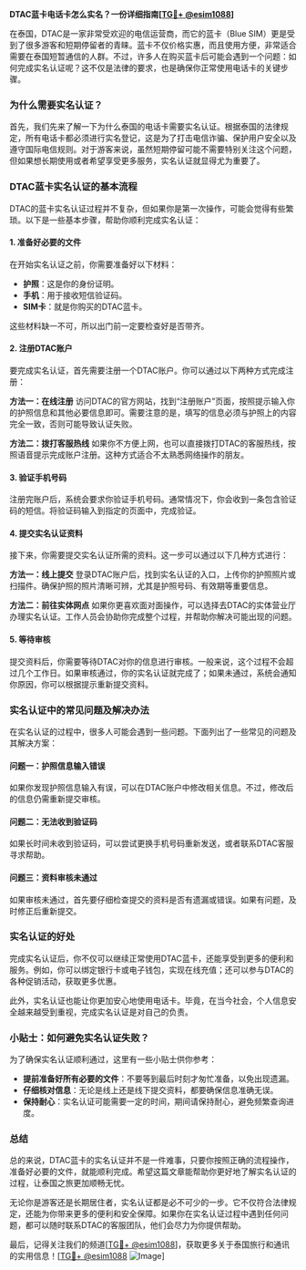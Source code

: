 **DTAC蓝卡电话卡怎么实名？一份详细指南[[TG💪+ @esim1088](https://t.me/s/esim1088)]**

在泰国，DTAC是一家非常受欢迎的电信运营商，而它的蓝卡（Blue SIM）更是受到了很多游客和短期停留者的青睐。蓝卡不仅价格实惠，而且使用方便，非常适合需要在泰国短暂通信的人群。不过，许多人在购买蓝卡后可能会遇到一个问题：如何完成实名认证呢？这不仅是法律的要求，也是确保你正常使用电话卡的关键步骤。

### **为什么需要实名认证？**

首先，我们先来了解一下为什么泰国的电话卡需要实名认证。根据泰国的法律规定，所有电话卡都必须进行实名登记，这是为了打击电信诈骗、保护用户安全以及遵守国际电信规则。对于游客来说，虽然短期停留可能不需要特别关注这个问题，但如果想长期使用或者希望享受更多服务，实名认证就显得尤为重要了。

### **DTAC蓝卡实名认证的基本流程**

DTAC的蓝卡实名认证过程并不复杂，但如果你是第一次操作，可能会觉得有些繁琐。以下是一些基本步骤，帮助你顺利完成实名认证：

#### **1. 准备好必要的文件**

在开始实名认证之前，你需要准备好以下材料：
- **护照**：这是你的身份证明。
- **手机**：用于接收短信验证码。
- **SIM卡**：就是你购买的DTAC蓝卡。

这些材料缺一不可，所以出门前一定要检查好是否带齐。

#### **2. 注册DTAC账户**

要完成实名认证，首先需要注册一个DTAC账户。你可以通过以下两种方式完成注册：

**方法一：在线注册**
访问DTAC的官方网站，找到“注册账户”页面，按照提示输入你的护照信息和其他必要信息即可。需要注意的是，填写的信息必须与护照上的内容完全一致，否则可能导致认证失败。

**方法二：拨打客服热线**
如果你不方便上网，也可以直接拨打DTAC的客服热线，按照语音提示完成账户注册。这种方式适合不太熟悉网络操作的朋友。

#### **3. 验证手机号码**

注册完账户后，系统会要求你验证手机号码。通常情况下，你会收到一条包含验证码的短信。将验证码输入到指定的页面中，完成验证。

#### **4. 提交实名认证资料**

接下来，你需要提交实名认证所需的资料。这一步可以通过以下几种方式进行：

**方法一：线上提交**
登录DTAC账户后，找到实名认证的入口，上传你的护照照片或扫描件。确保护照的照片清晰可辨，尤其是护照号码、有效期等重要信息。

**方法二：前往实体网点**
如果你更喜欢面对面操作，可以选择去DTAC的实体营业厅办理实名认证。工作人员会协助你完成整个过程，并帮助你解决可能出现的问题。

#### **5. 等待审核**

提交资料后，你需要等待DTAC对你的信息进行审核。一般来说，这个过程不会超过几个工作日。如果审核通过，你的实名认证就完成了；如果未通过，系统会通知你原因，你可以根据提示重新提交资料。

### **实名认证中的常见问题及解决办法**

在实名认证的过程中，很多人可能会遇到一些问题。下面列出了一些常见的问题及其解决方案：

#### **问题一：护照信息输入错误**
如果你发现护照信息输入有误，可以在DTAC账户中修改相关信息。不过，修改后的信息仍需重新提交审核。

#### **问题二：无法收到验证码**
如果长时间未收到验证码，可以尝试更换手机号码重新发送，或者联系DTAC客服寻求帮助。

#### **问题三：资料审核未通过**
如果审核未通过，首先要仔细检查提交的资料是否有遗漏或错误。如果有问题，及时修正后重新提交。

### **实名认证的好处**

完成实名认证后，你不仅可以继续正常使用DTAC蓝卡，还能享受到更多的便利和服务。例如，你可以绑定银行卡或电子钱包，实现在线充值；还可以参与DTAC的各种促销活动，获取更多优惠。

此外，实名认证也能让你更加安心地使用电话卡。毕竟，在当今社会，个人信息安全越来越受到重视，完成实名认证是对自己的负责。

### **小贴士：如何避免实名认证失败？**

为了确保实名认证顺利通过，这里有一些小贴士供你参考：

- **提前准备好所有必要的文件**：不要等到最后时刻才匆忙准备，以免出现遗漏。
- **仔细核对信息**：无论是线上还是线下提交资料，都要确保信息准确无误。
- **保持耐心**：实名认证可能需要一定的时间，期间请保持耐心，避免频繁查询进度。

### **总结**

总的来说，DTAC蓝卡的实名认证并不是一件难事，只要你按照正确的流程操作，准备好必要的文件，就能顺利完成。希望这篇文章能帮助你更好地了解实名认证的过程，让泰国之旅更加顺畅无忧。

无论你是游客还是长期居住者，实名认证都是必不可少的一步。它不仅符合法律规定，还能为你带来更多的便利和安全保障。如果你在实名认证过程中遇到任何问题，都可以随时联系DTAC的客服团队，他们会尽力为你提供帮助。

最后，记得关注我们的频道[[TG💪+ @esim1088](https://t.me/s/esim1088)]，获取更多关于泰国旅行和通讯的实用信息！[[TG💪+ @esim1088](https://t.me/s/esim1088) ![Image](https://i.postimg.cc/4NQfJmqS/Snipaste-2025-05-13-00-14-12.png)]